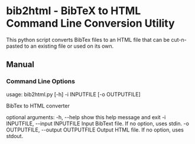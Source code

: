 # bib2html - BibTeX to HTML Command Line Conversion Utility #

This python script converts BibTex files to an HTML file that can be cut-n-pasted to an existing file or used on its own.

## Manual

### Command Line Options

usage: bib2html.py [-h] -i INPUTFILE [-o OUTPUTFILE]

BibTex to HTML converter

optional arguments:
  -h, --help            show this help message and exit
  -i INPUTFILE, --input INPUTFILE
                        Input BibText file. If no option, uses stdin.
  -o OUTPUTFILE, --output OUTPUTFILE
                        Output HTML file. If no option, uses stdout.
